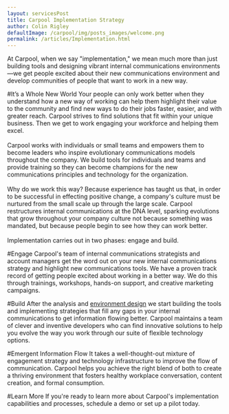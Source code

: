 ```yaml
---
layout: servicesPost
title: Carpool Implementation Strategy
author: Colin Rigley
defaultImage: /carpool/img/posts_images/welcome.png
permalink: /articles/Implementation.html
---
```

At Carpool, when we say "implementation," we mean much more than just building tools and designing vibrant internal communications environments—we get people excited about their new communications environment and develop communities of people that want to work in a new way.

#It’s a Whole New World
Your people can only work better when they understand how a new way of working can help them highlight their value to the community and find new ways to do their jobs faster, easier, and with greater reach. Carpool strives to find solutions that fit within your unique business. Then we get to work engaging your workforce and helping them excel.
<br><br>
Carpool works with individuals or small teams and empowers them to become leaders who inspire evolutionary communications models throughout the company. We build tools for individuals and teams and provide training so they can become champions for the new communications principles and technology for the organization.
<br><br> 
Why do we work this way? Because experience has taught us that, in order to be successful in effecting positive change, a company's culture must be nurtured from the small scale up through the large scale. Carpool restructures internal communications at the DNA level, sparking evolutions that grow throughout your company culture not because something was mandated, but because people begin to see how they can work better.
<br><br> 
Implementation carries out in two phases: engage and build.

#Engage
Carpool's team of internal communications strategists and account managers get the word out on your new internal communications strategy and highlight new communications tools. We have a proven track record of getting people excited about working in a better way. We do this through trainings, workshops, hands-on support, and creative marketing campaigns.

#Build
After the analysis and [environment design](/articles/Environment-Design.html "Environment Design") we start building the tools and implementing strategies that fill any gaps in your internal communications to get information flowing better. Carpool maintains a team of clever and inventive developers who can find innovative solutions to help you evolve the way you work through our suite of flexible technology options.
 
#Emergent Information Flow
It takes a well-thought-out mixture of engagement strategy and technology infrastructure to improve the flow of communication. Carpool helps you achieve the right blend of both to create a thriving environment that fosters healthy workplace conversation, content creation, and formal consumption.
 
#Learn More
If you're ready to learn more about Carpool's implementation capabilities and processes, schedule a demo or set up a pilot today.